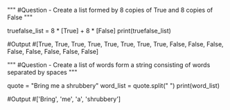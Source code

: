 """
#Question - Create a list formed by 8 copies of True and 8 copies of False
"""

  truefalse_list = 8 * [True] + 8 * [False]
  print(truefalse_list)

#Output
#[True, True, True, True, True, True, True, True, False, False, False, False, False, False, False, False]


"""
#Question - Create a list of words form a string consisting of words separated by spaces
"""

  quote = "Bring me a shrubbery"
  word_list = quote.split(" ")
  print(word_list)


#Output
#['Bring', 'me', 'a', 'shrubbery']
